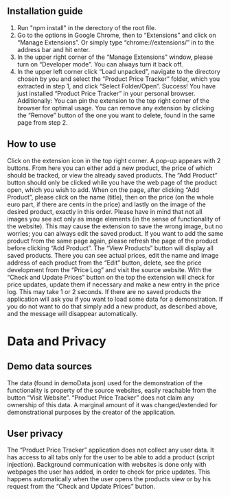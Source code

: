 ## Installation guide
1. Run "npm install" in the derectory of the root file.
2. Go to the options in Google Chrome, then to “Extensions” and click on “Manage Extensions”. Or simply type “chrome://extensions/” in to the address bar and hit enter.
3. In the upper right corner of the “Manage Extensions” window, please turn on “Developer mode”. You can always turn it back off.
4. In the upper left corner click “Load unpacked”, navigate to the directory chosen by you and select the “Product Price Tracker” folder, which you extracted in step 1, and click “Select Folder/Open”. Success! You have just installed “Product Price Tracker” in your personal browser.
Additionally: You can pin the extension to the top right corner of the browser for optimal usage. You can remove any extension by clicking the “Remove” button of the one you want to delete, found in the same page from step 2.

## How to use
Click on the extension icon in the top right corner. A pop-up appears with 2 buttons. From here you can either add a new product, the price of which should be tracked, or view the already saved products. The “Add Product” button should only be clicked while you have the web page of the product open, which you wish to add. When on the page, after clicking “Add Product”, please click on the name (title), then on the price (on the whole euro part, if there are cents in the price) and lastly on the image of the desired product, exactly in this order. Please have in mind that not all images you see act only as image elements (in the sense of functionality of the website). This may cause the extension to save the wrong image, but no worries; you can always edit the saved product. If you want to add the same product from the same page again, please refresh the page of the product before clicking “Add Product”. The “View Products” button will display all saved products. There you can see actual prices, edit the name and image address of each product from the “Edit” button, delete, see the price development from the “Price Log” and visit the source website. With the “Check and Update Prices” button on the top the extension will check for price updates, update them if necessary and make a new entry in the price log. This may take 1 or 2 seconds.
If there are no saved products the application will ask you if you want to load some data for a demonstration. If you do not want to do that simply add a new product, as described above, and the message will disappear automatically.

# Data and Privacy
## Demo data sources
The data (found in demoData.json) used for the demonstration of the functionality is property of the source websites, easily reachable from the button “Visit Website”. “Product Price Tracker” does not claim any ownership of this data. A marginal amount of it was changed/extended for demonstrational purposes by the creator of the application.

## User privacy
The “Product Price Tracker” application does not collect any user data. It has access to all tabs only for the user to be able to add a product (script injection). Background communication with websites is done only with webpages the user has added, in order to check for price updates. This happens automatically when the user opens the products view or by his request from the “Check and Update Prices” button.
